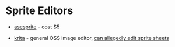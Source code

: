 # Sprite Editors

- [asesprite](https://www.aseprite.org/) - cost $5

- [krita](https://krita.org/en/) - general OSS image editor, [can allegedly edit sprite sheets](https://www.youtube.com/watch?v=AQtpVCkU6fY)